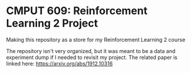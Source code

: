 # CMPUT 609: Reinforcement Learning 2 Project
Making this repository as a store for my Reinforcement Learning 2 course

The repository isn't very organized, but it was meant to be a data and experiment dump if I needed to revisit my project. The related paper is linked here: https://arxiv.org/abs/1912.10316
